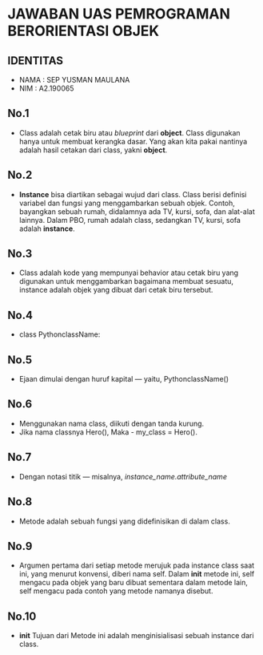# JAWABAN UAS PEMROGRAMAN BERORIENTASI OBJEK

## IDENTITAS

* NAMA : SEP YUSMAN MAULANA
* NIM  : A2.190065

## No.1

* Class adalah cetak biru atau *blueprint* dari **object**. Class digunakan hanya untuk membuat kerangka dasar. Yang akan kita pakai nantinya adalah hasil cetakan dari class, yakni **object**.

## No.2

* **Instance** bisa diartikan sebagai wujud dari class. Class berisi definisi variabel dan fungsi yang menggambarkan sebuah objek. Contoh, bayangkan sebuah rumah, didalamnya ada TV, kursi, sofa, dan alat-alat lainnya. Dalam PBO, rumah adalah class, sedangkan TV, kursi, sofa adalah **instance**.

## No.3

* Class adalah kode yang mempunyai behavior atau cetak biru yang digunakan untuk menggambarkan bagaimana membuat sesuatu, instance adalah objek yang dibuat dari cetak biru tersebut.

## No.4

* class PythonclassName:

## No.5

* Ejaan dimulai dengan huruf kapital — yaitu, PythonclassName()

## No.6

* Menggunakan nama class, diikuti dengan tanda kurung.
* Jika nama classnya Hero(), Maka - my_class = Hero().

## No.7

* Dengan notasi titik — misalnya, *instance_name.attribute_name*

## No.8

* Metode adalah sebuah fungsi yang didefinisikan di dalam class.

## No.9

* Argumen pertama dari setiap metode merujuk pada instance class saat ini, yang menurut konvensi, diberi nama self. Dalam __init__ metode ini, self mengacu pada objek yang baru dibuat sementara dalam metode lain, self mengacu pada contoh yang metode namanya disebut.

## No.10

* __init__ Tujuan dari Metode ini adalah menginisialisasi sebuah instance dari class.